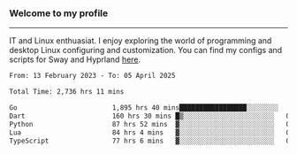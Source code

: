 ### Welcome to my profile

---

IT and Linux enthuasiat. I enjoy exploring the world of programming and desktop Linux configuring and customization. You can find my configs and scripts for Sway and Hyprland [here](https://github.com/uroborosq/mess-of-linux-configurations).

<!-- <div display="block">
 	<img align="left" width="48%" alt="isocalendar" src=".github/metrics/isocalendar_metrics.svg" />
	<img align="center" width="48%" alt="contributions" src=".github/metrics/contributions_metrics.svg" />
	<img align="center" alt="languages" src=".github/metrics/languages_metrics.svg" />
</div> -->

<!-- ![](https://komarev.com/ghpvc/?username=uroborosq&color=success&style=flat-square) -->
<!-- [](https://img.shields.io/github/last-commit/uroborosq/uroborosq?label=Profile%20updated&style=flat-square) -->

<!--START_SECTION:waka-->

```txt
From: 13 February 2023 - To: 05 April 2025

Total Time: 2,736 hrs 11 mins

Go                        1,895 hrs 40 mins█████████████████░░░░░░░░   68.66 %
Dart                      160 hrs 30 mins █▒░░░░░░░░░░░░░░░░░░░░░░░   05.81 %
Python                    87 hrs 52 mins  ▓░░░░░░░░░░░░░░░░░░░░░░░░   03.18 %
Lua                       84 hrs 4 mins   ▓░░░░░░░░░░░░░░░░░░░░░░░░   03.04 %
TypeScript                77 hrs 6 mins   ▓░░░░░░░░░░░░░░░░░░░░░░░░   02.79 %
```

<!--END_SECTION:waka-->
